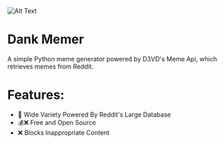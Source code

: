 ![Alt Text](https://media.tenor.com/DNXdIfQXEmIAAAAM/dank-memer.gif)
# Dank Memer
A simple Python meme generator powered by D3VD's Meme Api, which retrieves memes from Reddit.
# Features:
- 📙 Wide Variety Powered By Reddit's Large Database
- 💰❌ Free and Open Source
- ❌ Blocks Inappropriate Content
